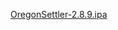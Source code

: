 <a href="https://drive.google.com/file/d/1XwwrIRL38kdx1cJLcoivFn2I9h_lhoH1/view?usp=drive_link">OregonSettler-2.8.9.ipa</a>
